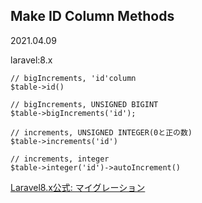 ## Make ID Column Methods
2021.04.09

laravel:8.x

```
// bigIncrements, 'id'column
$table->id()
```
```
// bigIncrements, UNSIGNED BIGINT
$table->bigIncrements('id');
```
```
// increments, UNSIGNED INTEGER(0と正の数)
$table->increments('id')
```
```
// increments, integer
$table->integer('id')->autoIncrement()
```

[Laravel8.x公式: マイグレーション](https://readouble.com/laravel/8.x/ja/migrations.html)
